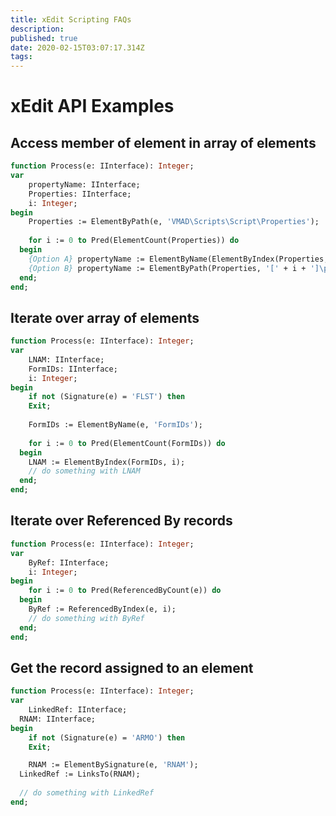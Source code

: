 ```yaml
---
title: xEdit Scripting FAQs
description: 
published: true
date: 2020-02-15T03:07:17.314Z
tags: 
---
```


# xEdit API Examples

## Access member of element in array of elements

```pascal
function Process(e: IInterface): Integer;
var
	propertyName: IInterface;
	Properties: IInterface;
	i: Integer;
begin
	Properties := ElementByPath(e, 'VMAD\Scripts\Script\Properties');
  
	for i := 0 to Pred(ElementCount(Properties)) do
  begin
  	{Option A} propertyName := ElementByName(ElementByIndex(Properties, i), 'propertyName');
    {Option B} propertyName := ElementByPath(Properties, '[' + i + ']\propertyName');
  end;
end;
```

## Iterate over array of elements

```pascal
function Process(e: IInterface): Integer;
var
	LNAM: IInterface;
	FormIDs: IInterface;
	i: Integer;
begin
	if not (Signature(e) = 'FLST') then
  	Exit;
    
	FormIDs := ElementByName(e, 'FormIDs');
  
	for i := 0 to Pred(ElementCount(FormIDs)) do
  begin
  	LNAM := ElementByIndex(FormIDs, i);
    // do something with LNAM
  end;
end;
```

## Iterate over Referenced By records

```pascal
function Process(e: IInterface): Integer;
var
	ByRef: IInterface;
	i: Integer;
begin
	for i := 0 to Pred(ReferencedByCount(e)) do
  begin
  	ByRef := ReferencedByIndex(e, i);
    // do something with ByRef
  end;
end;
```

## Get the record assigned to an element

```pascal
function Process(e: IInterface): Integer;
var
	LinkedRef: IInterface;
  RNAM: IInterface;
begin
	if not (Signature(e) = 'ARMO') then
  	Exit;

	RNAM := ElementBySignature(e, 'RNAM');
  LinkedRef := LinksTo(RNAM);
  
  // do something with LinkedRef
end;
```